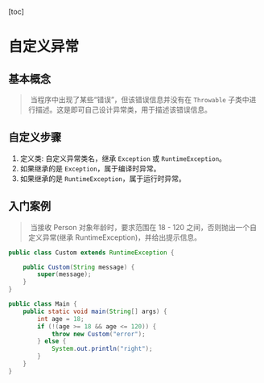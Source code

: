 [toc]

# 自定义异常

## 基本概念

> ​	当程序中出现了某些“错误”，但该错误信息并没有在 `Throwable` 子类中进行描述。这是即可自己设计异常类，用于描述该错误信息。

## 自定义步骤

1. 定义类: 自定义异常类名，继承 `Exception` 或 `RuntimeException`。
2. 如果继承的是 `Exception`，属于编译时异常。
3. 如果继承的是 `RuntimeException`，属于运行时异常。

## 入门案例

> ​	当接收 Person 对象年龄时，要求范围在 18 - 120 之间，否则抛出一个自定义异常(继承 RuntimeException)，并给出提示信息。

```java
public class Custom extends RuntimeException {

    public Custom(String message) {
        super(message);
    }
}
```

```java
public class Main {
    public static void main(String[] args) {
        int age = 18;
        if (!(age >= 18 && age <= 120)) {
            throw new Custom("error");
        } else {
            System.out.println("right");
        }
    }
}
```

